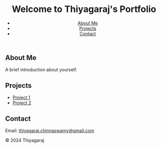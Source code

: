 <!DOCTYPE html>
<html lang="en">
<head>
    <meta charset="UTF-8">
    <meta name="viewport" content="width=device-width, initial-scale=1.0">
    <title>My Portfolio</title>
    <link rel="stylesheet" href="style.css">
</head>
<body>
    <header>
        <h1>Welcome to Thiyagaraj's Portfolio</h1>
        <nav>
            <ul>
                <li><a href="#about">About Me</a></li>
                <li><a href="#projects">Projects</a></li>
                <li><a href="#contact">Contact</a></li>
            </ul>
        </nav>
    </header>
    <section id="about">
        <h2>About Me</h2>
        <p>A brief introduction about yourself.</p>
    </section>
    <section id="projects">
        <h2>Projects</h2>
        <ul>
            <li><a href="https://github.com/thiyaga1983/project-1">Project 1</a></li>
            <li><a href="https://github.com/thiyaga1983/project-2">Project 2</a></li>
        </ul>
    </section>
    <section id="contact">
        <h2>Contact</h2>
        <p>Email: <a href="mailto:thiyagaraj.chinnaswamy@gmail.com">thiyagaraj.chinnaswamy@gmail.com</a></p>
    </section>
    <footer>
        <p>© 2024 Thiyagaraj</p>
    </footer>
</body>
</html>
